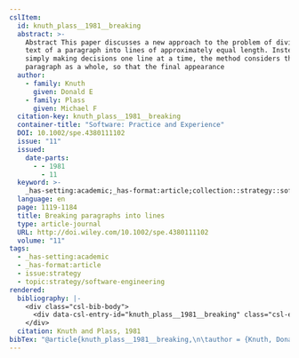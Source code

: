 ```yaml
---
cslItem:
  id: knuth_plass__1981__breaking
  abstract: >-
    Abstract This paper discusses a new approach to the problem of dividing the
    text of a paragraph into lines of approximately equal length. Instead of
    simply making decisions one line at a time, the method considers the
    paragraph as a whole, so that the final appearance
  author:
    - family: Knuth
      given: Donald E
    - family: Plass
      given: Michael F
  citation-key: knuth_plass__1981__breaking
  container-title: "Software: Practice and Experience"
  DOI: 10.1002/spe.4380111102
  issue: "11"
  issued:
    date-parts:
      - - 1981
        - 11
  keyword: >-
    _has-setting:academic;_has-format:article;collection::strategy::software-engineering
  language: en
  page: 1119-1184
  title: Breaking paragraphs into lines
  type: article-journal
  URL: http://doi.wiley.com/10.1002/spe.4380111102
  volume: "11"
tags:
  - _has-setting:academic
  - _has-format:article
  - issue:strategy
  - topic:strategy/software-engineering
rendered:
  bibliography: |-
    <div class="csl-bib-body">
      <div data-csl-entry-id="knuth_plass__1981__breaking" class="csl-entry">Knuth, D.E. and Plass, M.F. 1981 “Breaking paragraphs into lines,” <i>Software: Practice and Experience</i>, 11(11), pp. 1119–1184. doi:10.1002/spe.4380111102.</div>
    </div>
  citation: Knuth and Plass, 1981
bibTex: "@article{knuth_plass__1981__breaking,\n\tauthor = {Knuth, Donald E and Plass, Michael F},\n\tjournal = {Software: Practice and Experience},\n\tnumber = {11},\n\tyear = {1981},\n\tmonth = {11},\n\tpages = {1119--1184},\n\ttitle = {Breaking paragraphs into lines},\n\thowpublished = {http://doi.wiley.com/10.1002/spe.4380111102},\n\tvolume = {11},\n}\n\n"
---
```

